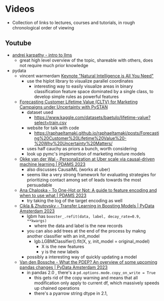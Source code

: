 # Videos
- Collection of links to lectures, courses and tutorials, in rough chronological order of viewing
## Youtube
- [andrej karpathy - intro to llms](https://www.youtube.com/watch?v=zjkBMFhNj_g)
    - great high level overview of the topic, shareable with others, does not require much prior knowledge
- pydata
    - vincent warmerdam [Keynote "Natural Intelligence is All You Need"](https://www.youtube.com/watch?v=C9p7suS-NGk)
        - use the hiplot library to visualize parallel coordinates
            - interesting way to easily visualize areas in binary classification feature space dominated by a single class, to develop simple rules as powerful features
    - [Forecasting Customer Lifetime Value (CLTV) for Marketing Campaigns under Uncertainty with PySTAN](https://www.youtube.com/watch?v=hcQST0RnN_o)
        - dataset used
            - https://www.kaggle.com/datasets/baetulo/lifetime-value?select=train.csv
        - website for talk with code
            - https://raphaeltamaki.github.io/raphaeltamaki/posts/Forecasting%20Customer%20Lifetime%20Value%20-%20Why%20Uncertainty%20Matters/
        - uses half cauchy as priors a bunch, worth considering
        - look up pymc's implemention of marketing mixture models 
    - [Okke van der Wal - Personalization at Uber scale via causal-driven machine learning | PDAMS 2023](https://www.youtube.com/watch?v=c_dOpCvkNc0)
        - also discusses CausalML (works at uber)
        - seems like a very strong framework for evaluating strategies for prioritizing contact among set of leads towards the most persuadable
    - [Ana Chaloska - To One-Hot or Not: A guide to feature encoding and when to use what | PDAMS 2023](https://www.youtube.com/watch?v=4Opsiqj6gcY)
        - try taking the log of the target encoding as well
    - [Cikla & Zhutovsky - Transfer Learning in Boosting Models | PyData Amsterdam 2023](https://www.youtube.com/watch?v=lmQw_B-JP9o)
        - lgbm has  `booster_.refit(data, label, decay_rate=0.9, **kwargs)`
            - where the data  and label is the new records
        - you can also add trees at the end of the process by makng another classifier with an init_model
            - lgb.LGBMClassifier().fit(X, y, init_model = original_model)
                - X is the new features
                - y is the new labels
        - possibly a interesting way of quickly updating a model
    - [Van den Bossche - What the PDEP? An overview of some upcoming pandas changes | PyData Amsterdam 2023](https://www.youtube.com/watch?v=z47QwqDUKTo)
        - in pandas 2.0 , there's a `pd.options.mode.copy_on_write = True`
            - this gets rid of the copy warning and means that all modification only apply to current df, which massively speeds up chained operations
            - there's a pyarrow string dtype in 2.1, 
